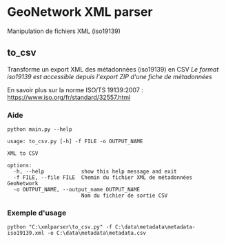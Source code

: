 # GeoNetwork XML parser

Manipulation de fichiers XML (iso19139)

## to_csv

Transforme un export XML des métadonnées (iso19139) en CSV
*Le format iso19139 est accessible depuis l'export ZIP d'une fiche de métadonnées*

En savoir plus sur la norme ISO/TS 19139:2007 : https://www.iso.org/fr/standard/32557.html

### Aide

```shell
python main.py --help
```

```
usage: to_csv.py [-h] -f FILE -o OUTPUT_NAME

XML to CSV

options:
  -h, --help            show this help message and exit
  -f FILE, --file FILE  Chemin du fichier XML de métadonnées GeoNetwork
  -o OUTPUT_NAME, --output_name OUTPUT_NAME
                        Nom du fichier de sortie CSV
```

### Exemple d'usage

```shell
python "C:\xmlparser\to_csv.py" -f C:\data\metadata\metadata-iso19139.xml -o C:\data\metadata\metadata.csv
```